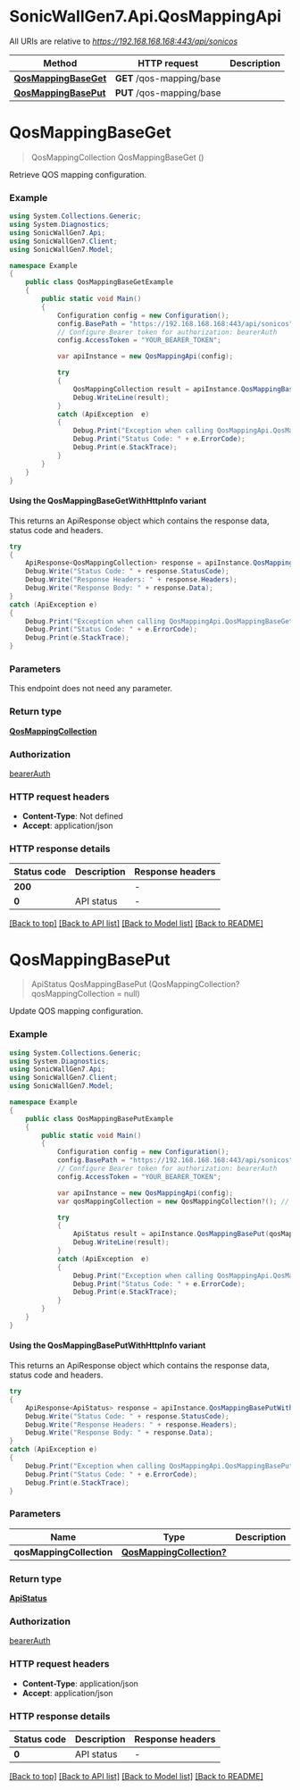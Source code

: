 # SonicWallGen7.Api.QosMappingApi

All URIs are relative to *https://192.168.168.168:443/api/sonicos*

| Method | HTTP request | Description |
|--------|--------------|-------------|
| [**QosMappingBaseGet**](QosMappingApi.md#qosmappingbaseget) | **GET** /qos-mapping/base |  |
| [**QosMappingBasePut**](QosMappingApi.md#qosmappingbaseput) | **PUT** /qos-mapping/base |  |

<a id="qosmappingbaseget"></a>
# **QosMappingBaseGet**
> QosMappingCollection QosMappingBaseGet ()



Retrieve QOS mapping configuration.

### Example
```csharp
using System.Collections.Generic;
using System.Diagnostics;
using SonicWallGen7.Api;
using SonicWallGen7.Client;
using SonicWallGen7.Model;

namespace Example
{
    public class QosMappingBaseGetExample
    {
        public static void Main()
        {
            Configuration config = new Configuration();
            config.BasePath = "https://192.168.168.168:443/api/sonicos";
            // Configure Bearer token for authorization: bearerAuth
            config.AccessToken = "YOUR_BEARER_TOKEN";

            var apiInstance = new QosMappingApi(config);

            try
            {
                QosMappingCollection result = apiInstance.QosMappingBaseGet();
                Debug.WriteLine(result);
            }
            catch (ApiException  e)
            {
                Debug.Print("Exception when calling QosMappingApi.QosMappingBaseGet: " + e.Message);
                Debug.Print("Status Code: " + e.ErrorCode);
                Debug.Print(e.StackTrace);
            }
        }
    }
}
```

#### Using the QosMappingBaseGetWithHttpInfo variant
This returns an ApiResponse object which contains the response data, status code and headers.

```csharp
try
{
    ApiResponse<QosMappingCollection> response = apiInstance.QosMappingBaseGetWithHttpInfo();
    Debug.Write("Status Code: " + response.StatusCode);
    Debug.Write("Response Headers: " + response.Headers);
    Debug.Write("Response Body: " + response.Data);
}
catch (ApiException e)
{
    Debug.Print("Exception when calling QosMappingApi.QosMappingBaseGetWithHttpInfo: " + e.Message);
    Debug.Print("Status Code: " + e.ErrorCode);
    Debug.Print(e.StackTrace);
}
```

### Parameters
This endpoint does not need any parameter.
### Return type

[**QosMappingCollection**](QosMappingCollection.md)

### Authorization

[bearerAuth](../README.md#bearerAuth)

### HTTP request headers

 - **Content-Type**: Not defined
 - **Accept**: application/json


### HTTP response details
| Status code | Description | Response headers |
|-------------|-------------|------------------|
| **200** |  |  -  |
| **0** | API status |  -  |

[[Back to top]](#) [[Back to API list]](../README.md#documentation-for-api-endpoints) [[Back to Model list]](../README.md#documentation-for-models) [[Back to README]](../README.md)

<a id="qosmappingbaseput"></a>
# **QosMappingBasePut**
> ApiStatus QosMappingBasePut (QosMappingCollection? qosMappingCollection = null)



Update QOS mapping configuration.

### Example
```csharp
using System.Collections.Generic;
using System.Diagnostics;
using SonicWallGen7.Api;
using SonicWallGen7.Client;
using SonicWallGen7.Model;

namespace Example
{
    public class QosMappingBasePutExample
    {
        public static void Main()
        {
            Configuration config = new Configuration();
            config.BasePath = "https://192.168.168.168:443/api/sonicos";
            // Configure Bearer token for authorization: bearerAuth
            config.AccessToken = "YOUR_BEARER_TOKEN";

            var apiInstance = new QosMappingApi(config);
            var qosMappingCollection = new QosMappingCollection?(); // QosMappingCollection? |  (optional) 

            try
            {
                ApiStatus result = apiInstance.QosMappingBasePut(qosMappingCollection);
                Debug.WriteLine(result);
            }
            catch (ApiException  e)
            {
                Debug.Print("Exception when calling QosMappingApi.QosMappingBasePut: " + e.Message);
                Debug.Print("Status Code: " + e.ErrorCode);
                Debug.Print(e.StackTrace);
            }
        }
    }
}
```

#### Using the QosMappingBasePutWithHttpInfo variant
This returns an ApiResponse object which contains the response data, status code and headers.

```csharp
try
{
    ApiResponse<ApiStatus> response = apiInstance.QosMappingBasePutWithHttpInfo(qosMappingCollection);
    Debug.Write("Status Code: " + response.StatusCode);
    Debug.Write("Response Headers: " + response.Headers);
    Debug.Write("Response Body: " + response.Data);
}
catch (ApiException e)
{
    Debug.Print("Exception when calling QosMappingApi.QosMappingBasePutWithHttpInfo: " + e.Message);
    Debug.Print("Status Code: " + e.ErrorCode);
    Debug.Print(e.StackTrace);
}
```

### Parameters

| Name | Type | Description | Notes |
|------|------|-------------|-------|
| **qosMappingCollection** | [**QosMappingCollection?**](QosMappingCollection?.md) |  | [optional]  |

### Return type

[**ApiStatus**](ApiStatus.md)

### Authorization

[bearerAuth](../README.md#bearerAuth)

### HTTP request headers

 - **Content-Type**: application/json
 - **Accept**: application/json


### HTTP response details
| Status code | Description | Response headers |
|-------------|-------------|------------------|
| **0** | API status |  -  |

[[Back to top]](#) [[Back to API list]](../README.md#documentation-for-api-endpoints) [[Back to Model list]](../README.md#documentation-for-models) [[Back to README]](../README.md)

